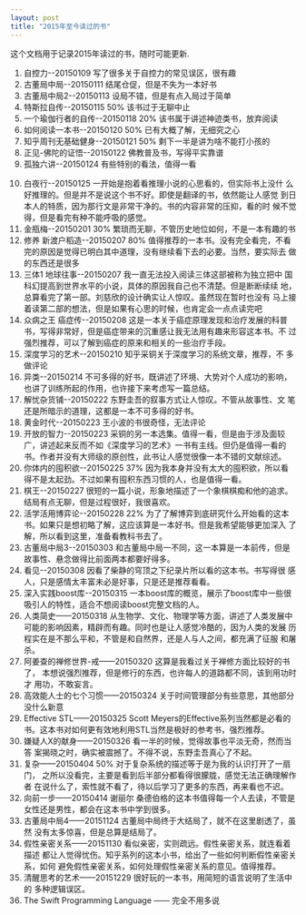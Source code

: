 ```yaml
---
layout: post
title: "2015年至今读过的书"
---
```


这个文档用于记录2015年读过的书，随时可能更新.

1. 自控力--20150109 写了很多关于自控力的常见误区，很有趣
2. 古董局中局--20150111 结尾仓促，但是不失为一本好书
3. 古董局中局2--20150113 设局不错，但是有点入局过于简单
4. 特斯拉自传--20150115 50% 该书过于无聊中止
5. 一个瑜伽行者的自传--20150118 20% 该书属于讲述神迹类书，放弃阅读
6. 如何阅读一本书--20150120 50% 已有大概了解，无细究之心
7. 知乎周刊无基础健身--20150121 50% 剩下一半是讲为啥不能打小孩的
8. 正见-佛陀的证悟--20150122 佛教普及书，写得平实靠谱
9. 孤独六讲--20150124 有些特别的看法，值得一看
<!--more-->
10. 白夜行--20150125 一开始是抱着看推理小说的心思看的，但实际书上没什
    么好推理的。但是并不是说这个书不好。即使是翻译的书，依然能让人感觉
    到日本人的特质，因为那行文是非常干净的。书的内容非常的压抑，看的时
    候不觉得，但是看完有种不能呼吸的感觉。
11. 金瓶梅--20150201 30% 繁琐而无聊，不管历史地位如何，不是一本有趣的书
12. 修养 新渡户稻造--20150207 80% 值得推荐的一本书。没有完全看完，不看
    完的原因是觉得已明白其中道理，没有继续看下去的必要。当然，要实际去
    做的东西还是很多
13. 三体1 地球往事--20150207 我一直无法投入阅读三体这部被称为独立把中
    国科幻提高到世界水平的小说，具体的原因我自己也不清楚。但是断断续续
    地，总算看完了第一部。刘慈欣的设计确实让人惊叹。虽然现在暂时也没有
    马上接着读第二部的想法，但是如果有心思的时候，也肯定会一点点读完吧
14. 众病之王 癌症传--20150208 这是一本关于癌症原理发现和治疗发展的科普
    书，写得非常好，但是癌症带来的沉重感让我无法用有趣来形容这本书。不
    过强烈推荐，可以了解到癌症的原来和相关的一些治疗手段。
15. 深度学习的艺术--20150210 知乎采铜关于深度学习的系统文章，推荐，不
    多做评论
16. 异类--20150214 不可多得的好书，既讲述了环境、大势对个人成功的影响，
    也讲了训练所起的作用，也许接下来考虑写一篇总结。
17. 解忧杂货铺--20150222 东野圭吾的叙事方式让人惊叹。不管从故事性、文
    笔还是所暗示的道理，这都是一本不可多得的好书。
18. 黄金时代--20150223 王小波的书很奇怪，无法评论
19. 开放的智力--20150223 采铜的另一本选集。值得一看，但是由于涉及面较
    广，讲述起来反而不如《深度学习的艺术》一书有主线。但仍是值得一看的
    书。作者并没有大师级的原创性，此书让人感觉很像一本不错的文献综述。
20. 你体内的囤积欲--20150225 37% 因为我本身并没有太大的囤积欲，所以看
    得不是太起劲。不过如果有囤积东西习惯的人，也是值得一看。
21. 棋王--20150227 很短的一篇小说，形象地描述了一个象棋棋痴和他的追求。
    结局有点无聊，但是过程很好，我很喜欢。
22. 活学活用博弈论--20150228 22% 为了了解博弈到底研究什么开始看的这本
    书。如果只是想初略了解，这应该算是一本好书。但是我希望能够更加深入
    了解，所以看到这里，准备看教科书去了。
23. 古董局中局3--20150303 和古董局中局一不同，这一本算是一本前传，但是
    故事性、悬念做得比前面两本都要好得多。
24. 看见--20150308 因看了柴静的穹顶之下纪录片所以看的这本书。书写得很
    感人，只是感情太丰富未必是好事，只是还是推荐看看。
25. 深入实践boost库--20150315 一本boost库的概览，展示了boost库中一些很
    吸引人的特性，适合不想阅读boost完整文档的人。
26. 人类简史——20150318 从生物学、文化、物理学等方面，讲述了人类发展中
    可能的影响因素，精辟而有趣。同时也是让人感觉冷酷的，因为人类的发展
    历程实在是不那么平和，不管是和自然界，还是人与人之间，都充满了征服
    和屠杀。
27. 阿姜查的禅修世界-戒——20150320 这算是我看过关于禅修方面比较好的书了，
    本想说强烈推荐，但是修行的东西，也许每人的道路都不同，该到用功时才
    用功，不敢妄言。
28. 高效能人士的七个习惯——20150324 关于时间管理部分有些意思，其他部分
    没什么新意
29. Effective STL——20150325 Scott Meyers的Effective系列当然都是必看的
    书。这本书对如何更有效地利用STL当然是极好的参考书，强烈推荐。
30. 嫌疑人X的献身——20150326 看一半的时候，觉得故事也平淡无奇，然而当答
    案揭晓之时，确实被震撼了。不得不说，东野圭吾真心了不起。
31. 复杂——20150404 50% 对于复杂系统的描述等于是为我的认识打开了一扇门，
    之所以没看完，主要是看到后半部分都看得很朦胧，感觉无法正确理解作者
    在说什么了，索性就不看了，待以后学习了更多的东西，再来看也不迟。
32. 向前一步——20150414 谢丽尔 桑德伯格的这本书值得每一个人去读，不管是
    女性还是男性，都会在这本书中学到很多。
33. 古董局中局4——20151124 古董局中局终于大结局了，就不在这里剧透了，虽然
    没有太多惊喜，但是总算是结局了。
34. 假性亲密关系——20151130 看似亲密，实则疏远。假性亲密关系，就连看着描述
    都让人觉得忧伤。知乎系列的这本小书，给出了一些如何判断假性亲密关系，如何
    避免假性亲密关系，如何处理假性亲密关系的意见。值得推荐。
35. 清醒思考的艺术——20151229 很好玩的一本书，用简短的语言说明了生活中的
    多种逻辑误区。
36. The Swift Programming Language —— 完全不用多说